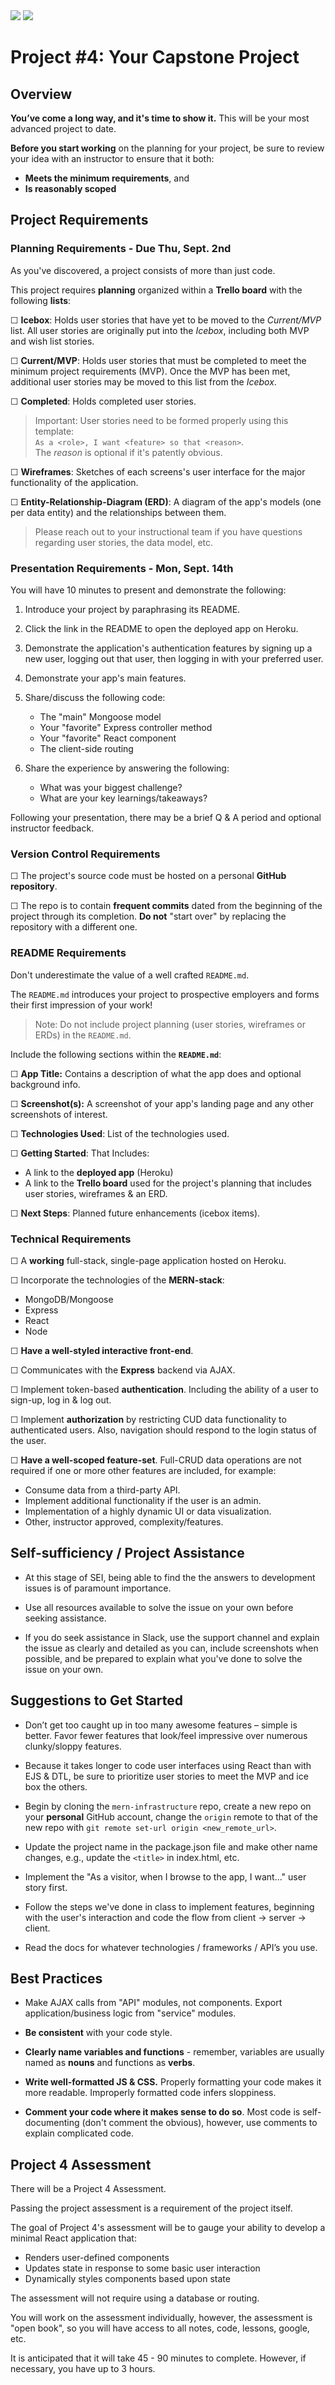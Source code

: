 <img src="https://i.imgur.com/NQXEQci.png">
<img = src="https://ga-dash.s3.amazonaws.com/production/assets/logo-9f88ae6c9c3871690e33280fcf557f33.png"> 

# Project #4: Your Capstone Project

## Overview

**You’ve come a long way, and it's time to show it.** This will be your most advanced project to date.

**Before you start working** on the planning for your project, be sure to review your idea with an instructor to ensure that it both:

- **Meets the minimum requirements**, and
- **Is reasonably scoped**

## Project Requirements

### Planning Requirements - Due Thu, Sept. 2nd

As you've discovered, a project consists of more than just code.

This project requires **planning** organized within a **Trello board** with the following **lists**:

☐ **Icebox**: Holds user stories that have yet to be moved to the _Current/MVP_ list. All user stories are originally put into the _Icebox_, including both MVP and wish list stories. 

☐ **Current/MVP**: Holds user stories that must be completed to meet the minimum project requirements (MVP). Once the MVP has been met, additional user stories may be moved to this list from the _Icebox_.

☐ **Completed**: Holds completed user stories. 

> Important: User stories need to be formed properly using this template:<br>`As a <role>, I want <feature> so that <reason>`.<br>The _reason_ is optional if it's patently obvious.

☐ **Wireframes**: Sketches of each screens's user interface for the major functionality of the application.

☐ **Entity-Relationship-Diagram (ERD)**: A diagram of the app's models (one per data entity) and the relationships between them.

> Please reach out to your instructional team if you have questions regarding user stories, the data model, etc.

### Presentation Requirements - Mon, Sept. 14th

You will have 10 minutes to present and demonstrate the following:

1. Introduce your project by paraphrasing its README.

2. Click the link in the README to open the deployed app on Heroku.

3. Demonstrate the application's authentication features by signing up a new user, logging out that user, then logging in with your preferred user.

4. Demonstrate your app's main features.

5. Share/discuss the following code:

	- The "main" Mongoose model
	- Your "favorite" Express controller method
	- Your "favorite" React component
	- The client-side routing

6. Share the experience by answering the following:

	- What was your biggest challenge?
	- What are your key learnings/takeaways?

Following your presentation, there may be a brief Q & A period and optional instructor feedback.

### Version Control Requirements

☐ The project's source code must be hosted on a personal **GitHub repository**.

☐ The repo is to contain **frequent commits** dated from the beginning of the project through its completion. **Do not** "start over" by replacing the repository with a different one.

### README Requirements

Don't underestimate the value of a well crafted `README.md`.

The `README.md` introduces your project to prospective employers and forms their first impression of your work!

> Note: Do not include project planning (user stories, wireframes or ERDs) in the `README.md`.

Include the following sections within the **`README.md`**:

☐ **App Title:** Contains a description of what the app does and optional background info.
  
☐ **Screenshot(s):** A screenshot of your app's landing page and any other screenshots of interest.
  
☐ **Technologies Used**: List of the technologies used.
    
☐ **Getting Started**: That Includes:
  	
- A link to the **deployed app** (Heroku)
- A link to the **Trello board** used for the project's planning that includes user stories, wireframes & an ERD.
  
☐ **Next Steps**: Planned future enhancements (icebox items).
  
### Technical Requirements

☐ A **working** full-stack, single-page application hosted on Heroku.

☐ Incorporate the technologies of the **MERN-stack**:

- MongoDB/Mongoose
- Express
- React
- Node

☐ **Have a well-styled interactive front-end**.

☐ Communicates with the **Express** backend via AJAX.

☐ Implement token-based **authentication**.  Including the ability of a user to sign-up, log in & log out.

☐ Implement **authorization** by restricting CUD data functionality to authenticated users. Also, navigation should respond to the login status of the user.

☐ **Have a well-scoped feature-set**. Full-CRUD data operations are not required if one or more other features are included, for example:
	
- Consume data from a third-party API.
- Implement additional functionality if the user is an admin.
- Implementation of a highly dynamic UI or data visualization.
- Other, instructor approved, complexity/features.

## Self-sufficiency / Project Assistance

- At this stage of SEI, being able to find the the answers to development issues is of paramount importance. 

- Use all resources available to solve the issue on your own before seeking assistance.

- If you do seek assistance in Slack, use the support channel and explain the issue as clearly and detailed as you can, include screenshots when possible, and be prepared to explain what you've done to solve the issue on your own.

## Suggestions to Get Started

- Don’t get too caught up in too many awesome features – simple is better. Favor fewer features that look/feel impressive over numerous clunky/sloppy features.

- Because it takes longer to code user interfaces using React than with EJS & DTL, be sure to prioritize user stories to meet the MVP and ice box the others.

- Begin by cloning the `mern-infrastructure` repo, create a new repo on your **personal** GitHub account, change the `origin` remote to that of the new repo with `git remote set-url origin <new_remote_url>`.

- Update the project name in the package.json file and make other name changes, e.g., update the `<title>` in index.html, etc.

- Implement the "As a visitor, when I browse to the app, I want..." user story first.

- Follow the steps we've done in class to implement features, beginning with the user's interaction and code the flow from client -> server -> client. 

- Read the docs for whatever technologies / frameworks / API’s you use.

## Best Practices

- Make AJAX calls from "API" modules, not components. Export application/business logic from "service" modules.

- **Be consistent** with your code style.

- **Clearly name variables and functions** - remember, variables are usually named as **nouns** and functions as **verbs**.

- **Write well-formatted JS & CSS.** Properly formatting your code makes it more readable. Improperly formatted code infers sloppiness.

- **Comment your code where it makes sense to do so**. Most code is self-documenting (don't comment the obvious), however, use comments to explain complicated code.

## Project 4 Assessment

There will be a Project 4 Assessment.

Passing the project assessment is a requirement of the project itself.

The goal of Project 4's assessment will be to gauge your ability to develop a minimal React application that:

- Renders user-defined components
- Updates state in response to some basic user interaction
- Dynamically styles components based upon state

The assessment will not require using a database or routing.

You will work on the assessment individually, however, the assessment is "open book", so you will have access to all notes, code, lessons, google, etc.

It is anticipated that it will take 45 - 90 minutes to complete.  However, if necessary, you have up to 3 hours.

